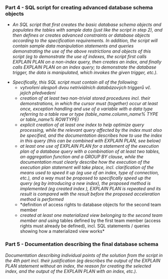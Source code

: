 ### Part 4 - SQL script for creating advanced database schema objects

* *An SQL script that first creates the basic database schema objects and populates the tables with sample data (just like the script in step 2), and then defines or creates advanced constraints or database objects according to the specification requirements. In addition, the script will contain sample data manipulation statements and queries demonstrating the use of the above restrictions and objects of this script (eg to demonstrate the use of indexes, the script first calls EXPLAIN PLAN on a non-index query, then creates an index, and finally calls EXPLAIN PLAN on an index query; to demonstrate the database trigger, the data is manipulated, which invokes the given trigger, etc.).*
- *Specifically, this SQL script must contain all of the following:*
    - *vytvoření alespoň dvou netriviálních databázových triggerů vč. jejich předvedení*
    - *creation of at least two non-trivial stored procedures incl. their demonstrations, in which the cursor must (together) occur at least once, exception handling and use of a variable with a data type referring to a table row or type (table_name.column_name% TYPE or table_name% ROWTYPE)*
    - *explicit creation of at least one index to help optimize query processing, while the relevant query affected by the index must also be specified, and the documentation describes how to use the index in this query (this can be combined with EXPLAIN PLAN, see below)*
    - *at least one use of EXPLAIN PLAN for a statement of the execution plan of a database query with a combination of at least two tables, an aggregation function and a GROUP BY clause, while the documentation must clearly describe how the execution of the execution plan statement will take place, incl. clarification of the means used to speed it up (eg use of an index, type of connection, etc.), and a way must be proposed to specifically speed up the query (eg by introducing a new index), the proposed method is implemented (eg created index ), EXPLAIN PLAN is repeated and its result is compared with the result before the proposed acceleration method is performed*
    - *definition of access rights to database objects for the second team member
    - *created at least one materialized view belonging to the second team member and using* tables defined by the first team member (access rights must already be defined), incl. SQL statements / queries showing how a materialized view works*


### Part 5 - Documentation describing the final database schema

*Documentation describing individual points of the solution from the script in the 4th part incl. their justification (eg describes the output of the EXPLAIN PLAN statement without an index, the reason for creating the selected index, and the output of the EXPLAIN PLAN with an index, etc.).*
